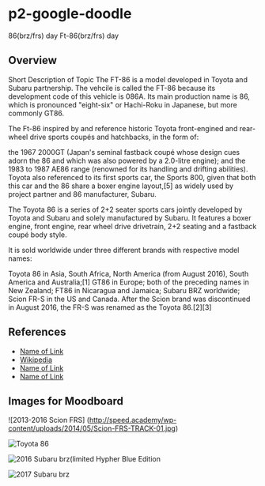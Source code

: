 # p2-google-doodle
86(brz/frs) day
Ft-86(brz/frs) day

## Overview

Short Description of Topic
The FT-86 is a model developed in Toyota and Subaru partnership. The vehcile is called the FT-86 because its development code of this vehicle is 086A. Its main production name is 86, which is pronounced "eight-six" or Hachi-Roku in Japanese, but more commonly GT86.

The Ft-86 inspired by and reference historic Toyota front-engined and rear-wheel drive sports coupés and hatchbacks, in the form of:

the 1967 2000GT (Japan's seminal fastback coupé whose design cues adorn the 86 and which was also powered by a 2.0-litre engine); and
the 1983 to 1987 AE86 range (renowned for its handling and drifting abilities).
Toyota also referenced to its first sports car, the Sports 800, given that both this car and the 86 share a boxer engine layout,[5] as widely used by project partner and 86 manufacturer, Subaru.

The Toyota 86 is a series of 2+2 seater sports cars jointly developed by Toyota and Subaru and solely manufactured by Subaru. It features a boxer engine, front engine, rear wheel drive drivetrain, 2+2 seating and a fastback coupé body style.

It is sold worldwide under three different brands with respective model names:

Toyota 86 in Asia, South Africa, North America (from August 2016), South America and Australia;[1] GT86 in Europe; both of the preceding names in New Zealand; FT86 in Nicaragua and Jamaica;
Subaru BRZ worldwide;
Scion FR-S in the US and Canada. After the Scion brand was discontinued in August 2016, the FR-S was renamed as the Toyota 86.[2][3]
## References

* [Name of Link](http://)
* [Wikipedia](https://en.wikipedia.org/wiki/Toyota_86)
* [Name of Link](http://)
* [Name of Link](http://)

## Images for Moodboard

![2013-2016 Scion FRS] (http://speed.academy/wp-content/uploads/2014/05/Scion-FRS-TRACK-01.jpg)

![Toyota 86](http://blog.caranddriver.com/wp-content/uploads/2016/03/2017-Toyota-86-PLACEMENT-2-626x382.jpg)


![2016 Subaru brz(limited Hypher Blue Edition](http://o.aolcdn.com/dims-global/dims3/GLOB/legacy_thumbnail/750x422/quality/95/http://www.blogcdn.com/slideshows/images/slides/372/062/5/S3720625/slug/l/001-2016-subaru-brz-series-hyperblue-quick-spin-1.jpg)

![2017 Subaru brz](http://subarupmd.edgesuite.net/content/media/mp_hero_880/brz-white-poster-frame.jpg)
